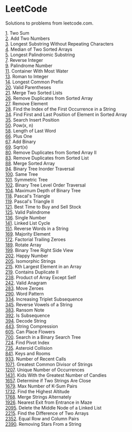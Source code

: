 # LeetCode
Solutions to problems from leetcode.com.

[1](1). Two Sum  
[2](2). Add Two Numbers  
[3](3). Longest Substring Without Repeating Characters  
[4](4). Median of Two Sorted Arrays  
[5](5). Longest Palindromic Substring  
[7](7). Reverse Integer  
[9](9). Palindrome Number  
[11](11). Container With Most Water  
[13](13). Roman to Integer  
[14](14). Longest Common Prefix  
[20](20). Valid Parentheses  
[21](21). Merge Two Sorted Lists  
[26](26). Remove Duplicates from Sorted Array  
[27](27). Remove Element  
[28](28). Find the Index of the First Occurrence in a String  
[34](34). Find First and Last Position of Element in Sorted Array  
[35](35). Search Insert Position  
[50](50). Pow(x, n)  
[58](58). Length of Last Word  
[66](66). Plus One  
[67](67). Add Binary  
[69](69). Sqrt(x)  
[80](80). Remove Duplicates from Sorted Array II  
[83](83). Remove Duplicates from Sorted List  
[88](88). Merge Sorted Array  
[94](94). Binary Tree Inorder Traversal  
[100](100). Same Tree  
[101](101). Symmetric Tree  
[102](102). Binary Tree Level Order Traversal  
[104](104). Maximum Depth of Binary Tree  
[118](118). Pascal's Triangle  
[119](119). Pascal's Triangle II  
[121](121). Best Time to Buy and Sell Stock  
[125](125). Valid Palindrome  
[136](136). Single Number  
[141](141). Linked List Cycle  
[151](151). Reverse Words in a String  
[169](169). Majority Element  
[172](172). Factorial Trailing Zeroes  
[189](189). Rotate Array  
[199](199). Binary Tree Right Side View  
[202](202). Happy Number  
[205](205). Isomorphic Strings  
[215](215). Kth Largest Element in an Array  
[219](219). Contains Duplicate II  
[238](238). Product of Array Except Self  
[242](242). Valid Anagram  
[283](283). Move Zeroes  
[290](290). Word Pattern  
[334](334). Increasing Triplet Subsequence  
[345](345). Reverse Vowels of a String  
[383](383). Ransom Note  
[392](392). Is Subsequence  
[394](394). Decode String  
[443](443). String Compression  
[605](605). Can Place Flowers  
[700](700). Search in a Binary Search Tree  
[724](724). Find Pivot Index  
[735](735). Asteroid Collision  
[841](841). Keys and Rooms  
[933](933). Number of Recent Calls  
[1071](1071). Greatest Common Divisor of Strings  
[1207](1207). Unique Number of Occurrences  
[1431](1431). Kids With the Greatest Number of Candies  
[1657](1657). Determine if Two Strings Are Close  
[1679](1679). Max Number of K-Sum Pairs  
[1732](1732). Find the Highest Altitude  
[1768](1768). Merge Strings Alternately  
[1926](1926). Nearest Exit from Entrance in Maze  
[2095](2095). Delete the Middle Node of a Linked List  
[2215](2215). Find the Difference of Two Arrays  
[2352](2352). Equal Row and Column Pairs  
[2390](2390). Removing Stars From a String  
